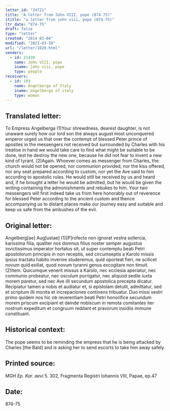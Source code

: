 ```yaml
---
letter_id: "24721"
title: "A letter from John VIII, pope (874-75)"
ititle: "a letter from john viii, pope (874-75)"
ltr_date: "874-75"
draft: false
type: "letter"
created: "2014-03-04"
modified: "2021-03-30"
url: "/letter/1020.html"
senders:
  - id: 21439
    name: John VIII, pope
    iname: john viii, pope
    type: people
receivers:
  - id: 103
    name: Angelberga of Italy
    iname: angelberga of italy
    type: woman
---
```

<h2> Translated letter:</h2>To Empress Angelberga
(1)Your shrewdness, dearest  daughter, is not unaware surely how our lord son the always august most unconquered emperor urged us that over the contempt of blessed Peter prince of apostles in the messengers not received but surrounded by Charles with his treatise in hand we would take care to find what might be suitable to be done, lest he destroy the new one, because he did not fear to invent a new kind of tyrant.
(2)Again.  Whoever comes as messenger from Charles, the church would not be opened, nor communion provided, nor the kiss offered, nor any seat prepared according to custom, nor yet the Ave said to him according to apostolic rules.  He would still be received by us and heard and, if he brought a letter he would be admitted,  but he would be given the writing containing the admonishments and rebukes to him.  Your two messengers will first indeed take us from here honorably out of reverence for blessed Peter according to the ancient custom and thence accompanying us to distant places make our journey easy and suitable and keep us safe from the ambushes of the evil.
<h2 class="mt-4"> Original letter:</h2>Angelberg[ae]  Aug[ustae]
(1)[P]rofecto non ignorat vestra sollercia, karissima filia, qualiter nos domnus filius noster semper augustus invictissimus imperator hortatus sit, ut super contemptu beati Petri apostolorum principis in non receptis, sed circumseptis a Karolo missis ipsius tractatu habito invenire studeremus, quid oporteat fieri, ne scilicet novum quid exiliat, quod novum tyranni genus excogitare non timuit.
(2)Item.  Quicumque venerit missus a Karolo, nec ecclesia aperiatur, nec communio probeatur, nec osculum porrigatur, nec aliquod sedile iuxta morem paretur, sed nec Ave illi secundum apostolica precepta dicatur.  Recipiatur tamen a nobis et audiatur et, si epistolam detulit, admittatur,  sed et scriptum illi monita et increpaciones continens tribuatur.  Duo missi vestri primo quidem nos hic ob reverentiam beati Petri honorifice secundum morem priscum excipiant et deinde nobiscum in remota comitantes iter nostrum expeditum et congruum reddant et pravorum insidiis immune constituant.
<h2 class="mt-4"> Historical context:</h2>The pope seems to be reminding the empress that he is being attacked by Charles [the Bald] and is asking her to send escorts to take him away safely.
<h2 class="mt-4"> Printed source:</h2><p>MGH<em> Ep. Kar. aevi</em> 5. 302, Fragmenta Registri Iohannis VIII, Papae, ep.47</p><h2 class="mt-4"> Date:</h2>874-75